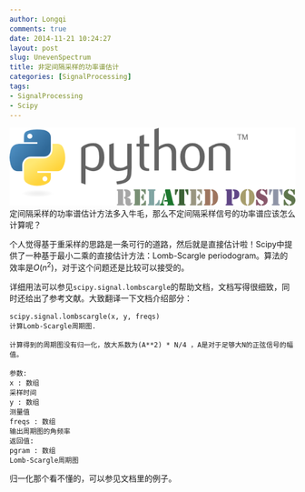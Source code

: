 ```yaml
---
author: Longqi
comments: true
date: 2014-11-21 10:24:27
layout: post
slug: UnevenSpectrum
title: 非定间隔采样的功率谱估计
categories: [SignalProcessing]
tags:
- SignalProcessing
- Scipy
---
```

![Python Related Post](/public/images/python.png)
定间隔采样的功率谱估计方法多入牛毛，那么不定间隔采样信号的功率谱应该怎么计算呢？

个人觉得基于重采样的思路是一条可行的道路，然后就是直接估计啦！Scipy中提供了一种基于最小二乘的直接估计方法：Lomb-Scargle periodogram。算法的效率是$O(n^2)$，对于这个问题还是比较可以接受的。

详细用法可以参见`scipy.signal.lombscargle`的帮助文档，文档写得很细致，同时还给出了参考文献。大致翻译一下文档介绍部分：

	scipy.signal.lombscargle(x, y, freqs)
	计算Lomb-Scargle周期图.

	计算得到的周期图没有归一化，放大系数为(A**2) * N/4 ，A是对于足够大N的正弦信号的幅值。

	参数:	
	x : 数组
	采样时间
	y : 数组
	测量值
	freqs : 数组
	输出周期图的角频率
	返回值:	
	pgram : 数组
	Lomb-Scargle周期图

归一化那个看不懂的，可以参见文档里的例子。

